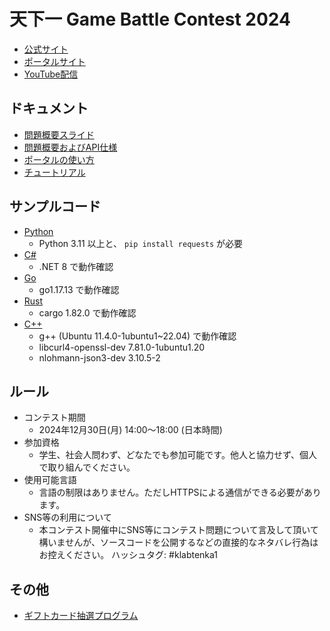 # 天下一 Game Battle Contest 2024

- [公式サイト](https://tenka1.klab.jp/2024/)
- [ポータルサイト](https://2024.gcp.tenka1.klab.jp/portal/index.html)
- [YouTube配信](https://www.youtube.com/watch?v=jYSpojU0xXU)

## ドキュメント

- [問題概要スライド](abstract.pdf)
- [問題概要およびAPI仕様](problem.md)
- [ポータルの使い方](portal.md)
- [チュートリアル](tutorial.md)

## サンプルコード

- [Python](py)
  - Python 3.11 以上と、 `pip install requests` が必要
- [C#](cs)
  - .NET 8 で動作確認
- [Go](go)
  - go1.17.13 で動作確認
- [Rust](rust)
  - cargo 1.82.0 で動作確認
- [C++](cpp)
  - g++ (Ubuntu 11.4.0-1ubuntu1~22.04) で動作確認
  - libcurl4-openssl-dev 7.81.0-1ubuntu1.20
  - nlohmann-json3-dev 3.10.5-2

## ルール

- コンテスト期間
  - 2024年12月30日(月) 14:00～18:00 (日本時間)
- 参加資格
  - 学生、社会人問わず、どなたでも参加可能です。他人と協力せず、個人で取り組んでください。
- 使用可能言語
  - 言語の制限はありません。ただしHTTPSによる通信ができる必要があります。
- SNS等の利用について
  - 本コンテスト開催中にSNS等にコンテスト問題について言及して頂いて構いませんが、ソースコードを公開するなどの直接的なネタバレ行為はお控えください。
ハッシュタグ: #klabtenka1

## その他

- [ギフトカード抽選プログラム](lottery/lottery.py)
